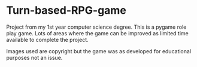 # Turn-based-RPG-game
Project from my 1st year computer science degree.  This is a pygame role play game. 
Lots of areas where the game can be improved as limited time available to complete the project.

Images used are copyright but the game was as developed for educational purposes not an issue.
